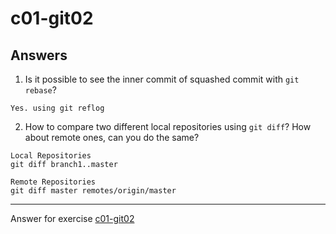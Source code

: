# c01-git02

## Answers

1. Is it possible to see the inner commit of squashed commit with `git rebase`?
```
Yes. using git reflog 

```

2. How to compare two different local repositories using `git diff`? How about remote ones, can you do the same?
```
Local Repositories
git diff branch1..master

Remote Repositories
git diff master remotes/origin/master

```

<!-- Don't change anything below this point-->
<!-- Before commiting, remove both commented lines--> 
***
Answer for exercise [c01-git02](https://github.com/devopsacademyau/academy/blob/c54d252bda58575e9dc9f92718237bed58aae772/classes/01class/exercises/c01-git02/README.md)